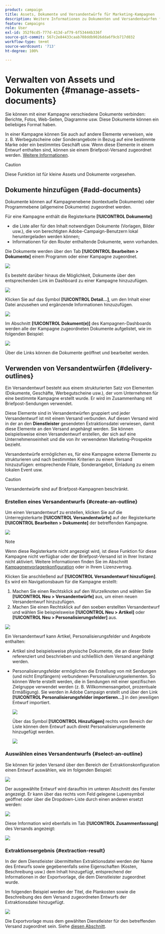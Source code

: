 ```yaml
---
product: campaign
title: Assets, Dokumente und Versandentwürfe für Marketing-Kampagnen
description: Weitere Informationen zu Dokumenten und Versandentwürfen für Marketing-Kampagnen
feature: Campaigns
role: User
exl-id: 352f6cd5-777d-413d-af79-6f53444b336f
source-git-commit: 567c2e84433caab708ddb9026dda6f9cb717d032
workflow-type: tm+mt
source-wordcount: '713'
ht-degree: 100%

---
```


# Verwalten von Assets und Dokumenten {#manage-assets-documents}

Sie können mit einer Kampagne verschiedene Dokumente verbinden: Berichte, Fotos, Web-Seiten, Diagramme usw. Diese Dokumente können ein beliebiges Format haben.

In einer Kampagne können Sie auch auf andere Elemente verweisen, wie z. B. Werbegutscheine oder Sonderangebote in Bezug auf eine bestimmte Marke oder ein bestimmtes Geschäft usw. Wenn diese Elemente in einem Entwurf enthalten sind, können sie einem Briefpost-Versand zugeordnet werden. [Weitere Informationen](#associating-and-structuring-resources-linked-via-a-delivery-outline).


>[!CAUTION]
>
>Diese Funktion ist für kleine Assets und Dokumente vorgesehen.

<!--
>[!NOTE]
>
>If you are using Campaign Marketing Resource Management module, you can also manage a library of marketing resources that are available for several users for collaborative work. [Learn more](../../mrm/using/managing-marketing-resources.md).
-->

## Dokumente hinzufügen {#add-documents}

Dokumente können auf Kampagnenebene (kontextuelle Dokumente) oder Programmebene (allgemeine Dokumente) zugeordnet werden.

Für eine Kampagne enthält die Registerkarte **[!UICONTROL Dokumente]**:

* die Liste aller für den Inhalt notwendigen Dokumente (Vorlagen, Bilder usw.), die von berechtigten Adobe-Campaign-Benutzern lokal heruntergeladen werden können;
* Informationen für den Router enthaltende Dokumente, wenn vorhanden.

Die Dokumente werden über den Tab **[!UICONTROL Bearbeiten > Dokumente]** einem Programm oder einer Kampagne zugeordnet.

![](assets/op_add_document.png)

Es besteht darüber hinaus die Möglichkeit, Dokumente über den entsprechenden Link im Dashboard zu einer Kampagne hinzuzufügen.

![](assets/add_a_document_in_op.png)

Klicken Sie auf das Symbol **[!UICONTROL Detail...]**, um den Inhalt einer Datei anzusehen und ergänzende Informationen hinzuzufügen.

![](assets/add_document_details.png)

Im Abschnitt **[!UICONTROL Dokument(e)]** des Kampagnen-Dashboards werden alle der Kampagne zugeordneten Dokumente aufgelistet, wie im folgenden Beispiel:

![](assets/edit_documents.png)

Über die Links können die Dokumente geöffnet und bearbeitet werden.

## Verwenden von Versandentwürfen {#delivery-outlines}

Ein Versandentwurf besteht aus einem strukturierten Satz von Elementen (Dokumente, Geschäfte, Werbegutscheine usw.), der vom Unternehmen für eine bestimmte Kampagne erstellt wurde. Er wird im Zusammenhang mit Briefpost-Sendungen verwendet.

Diese Elemente sind in Versandentwürfen gruppiert und jeder Versandentwurf ist mit einem Versand verbunden. Auf diesen Versand wird in der an den **Dienstleister** gesendeten Extraktionsdatei verwiesen, damit diese Elemente an den Versand angehängt werden. Sie können beispielsweise einen Versandentwurf erstellen, der sich auf eine Unternehmenseinheit und die von ihr verwendeten Marketing-Prospekte bezieht.

Versandentwürfe ermöglichen es, für eine Kampagne externe Elemente zu strukturieren und nach bestimmten Kriterien zu einem Versand hinzuzufügen: entsprechende Filiale, Sonderangebot, Einladung zu einem lokalen Event usw.

>[!CAUTION]
>
>Versandentwürfe sind auf Briefpost-Kampagnen beschränkt.

### Erstellen eines Versandentwurfs {#create-an-outline}

Um einen Versandentwurf zu erstellen, klicken Sie auf die Unterregisterkarte **[!UICONTROL Versandentwürfe]** auf der Registerkarte **[!UICONTROL Bearbeiten > Dokumente]** der betreffenden Kampagne.

![](assets/add-a-delivery-outline.png)


>[!NOTE]
>
>Wenn diese Registerkarte nicht angezeigt wird, ist diese Funktion für diese Kampagne nicht verfügbar oder der Briefpost-Versand ist in Ihrer Instanz nicht aktiviert. Weitere Informationen finden Sie im Abschnitt [Kampagnenvorlagenkonfiguration](marketing-campaign-templates.md#campaign-templates) oder in Ihrem Lizenzvertrag.

Klicken Sie anschließend auf **[!UICONTROL Versandentwurf hinzufügen]**. Es wird ein Navigationsbaum für die Kampagne erstellt:

1. Machen Sie einen Rechtsklick auf den Wurzelknoten und wählen Sie **[!UICONTROL Neu > Versandentwürfe]** aus, um einen neuen Versandentwurf hinzuzufügen.
1. Machen Sie einen Rechtsklick auf den soeben erstellten Versandentwurf und wählen Sie beispielsweise **[!UICONTROL Neu > Artikel]** oder **[!UICONTROL Neu > Personalisierungsfelder]** aus.

![](assets/del-outline-add-new-item.png)

Ein Versandentwurf kann Artikel, Personalisierungsfelder und Angebote enthalten:

* Artikel sind beispielsweise physische Dokumente, die an dieser Stelle referenziert und beschrieben und schließlich dem Versand angehängt werden.
* Personalisierungsfelder ermöglichen die Erstellung von mit Sendungen (und nicht Empfängern) verbundenen Personalisierungselementen. So können Werte erstellt werden, die in Sendungen mit einer spezifischen Zielgruppe verwendet werden (z. B. Willkommensangebot, prozentuale Ermäßigung). Sie werden in Adobe Campaign erstellt und über den Link **[!UICONTROL Personalisierungsfelder importieren...]** in den jeweiligen Entwurf importiert.

  ![](assets/del-outline-perso-field.png)

  Über das Symbol **[!UICONTROL Hinzufügen]** rechts vom Bereich der Liste können dem Entwurf auch direkt Personalisierungselemente hinzugefügt werden.

  ![](assets/add-del-outline-button.png)


### Auswählen eines Versandentwurfs {#select-an-outline}

Sie können für jeden Versand über den Bereich der Extraktionskonfiguration einen Entwurf auswählen, wie im folgenden Beispiel:

![](assets/select-delivery-outline.png)

Der ausgewählte Entwurf wird daraufhin im unteren Abschnitt des Fenster angezeigt. Er kann über das rechts vom Feld gelegene Lupensymbol geöffnet oder über die Dropdown-Liste durch einen anderen ersetzt werden:

![](assets/delivery-outline-selected.png)

Diese Information wird ebenfalls im Tab **[!UICONTROL Zusammenfassung]** des Versands angezeigt:

![](assets/delivery-outline-in-dashboard.png)

### Extraktionsergebnis {#extraction-result}

In der dem Dienstleister übermittelten Extraktionsdatei werden der Name des Entwurfs sowie gegebenenfalls seine Eigenschaften (Kosten, Beschreibung usw.) dem Inhalt hinzugefügt, entsprechend der Informationen in der Exportvorlage, die dem Dienstleister zugeordnet wurde.

Im folgenden Beispiel werden der Titel, die Plankosten sowie die Beschreibung des dem Versand zugeordneten Entwurfs der Extraktionsdatei hinzugefügt.

![](assets/campaign-export-template.png)

Die Exportvorlage muss dem gewählten Dienstleister für den betreffenden Versand zugeordnet sein. Siehe [diesen Abschnitt](providers--stocks-and-budgets.md#creating-service-providers-and-their-cost-structures).
